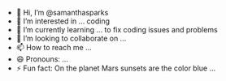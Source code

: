 - 👋 Hi, I’m @samanthasparks
- 👀 I’m interested in ... coding
- 🌱 I’m currently learning ... to fix coding issues and problems
- 💞️ I’m looking to collaborate on ...
- 📫 How to reach me ...
- 😄 Pronouns: ...
- ⚡ Fun fact: On the planet Mars sunsets are the color blue ...

<!---
samanthasparks/samanthasparks is a ✨ special ✨ repository because its `README.md` (this file) appears on your GitHub profile.
You can click the Preview link to take a look at your changes.
--->
